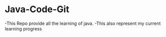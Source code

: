 # Java-Code-Git
-This Repo provide all the learning of java.
-This also represent my current learning progress
